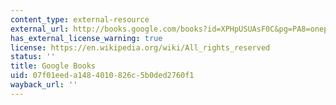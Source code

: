 ```yaml
---
content_type: external-resource
external_url: http://books.google.com/books?id=XPHpUSUAsF0C&pg=PA8=onepage
has_external_license_warning: true
license: https://en.wikipedia.org/wiki/All_rights_reserved
status: ''
title: Google Books
uid: 07f01eed-a148-4010-826c-5b0ded2760f1
wayback_url: ''
---
```

